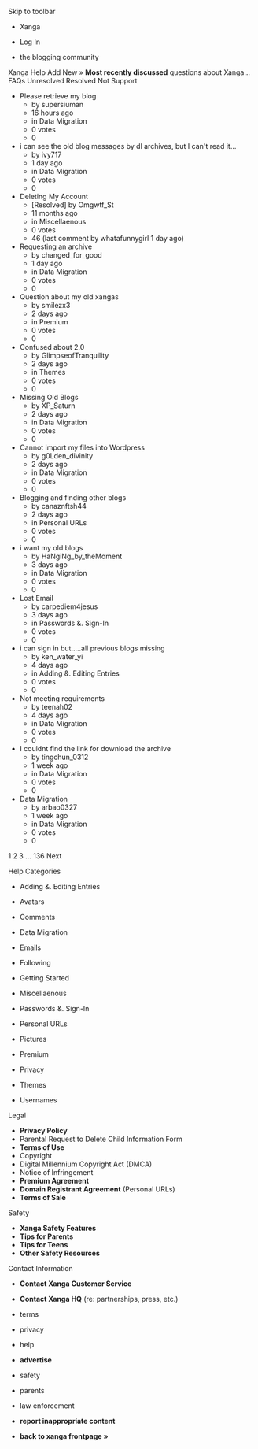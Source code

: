 Skip to toolbar

*   Xanga

*   Log In

*   the blogging community

Xanga Help Add New » **Most recently discussed** questions about Xanga… FAQs Unresolved Resolved Not Support

*   Please retrieve my blog
    *   by supersiuman
    *   16 hours ago
    *   in Data Migration
    *   0 votes
    *   0
*   i can see the old blog messages by dl archives, but I can't read it...
    *   by ivy717
    *   1 day ago
    *   in Data Migration
    *   0 votes
    *   0
*   Deleting My Account
    *   \[Resolved\] by Omgwtf\_St
    *   11 months ago
    *   in Miscellaenous
    *   0 votes
    *   46 (last comment by whatafunnygirl 1 day ago)
*   Requesting an archive
    *   by changed\_for\_good
    *   1 day ago
    *   in Data Migration
    *   0 votes
    *   0
*   Question about my old xangas
    *   by smilezx3
    *   2 days ago
    *   in Premium
    *   0 votes
    *   0
*   Confused about 2.0
    *   by GlimpseofTranquility
    *   2 days ago
    *   in Themes
    *   0 votes
    *   0
*   Missing Old Blogs
    *   by XP\_Saturn
    *   2 days ago
    *   in Data Migration
    *   0 votes
    *   0
*   Cannot import my files into Wordpress
    *   by g0Lden\_divinity
    *   2 days ago
    *   in Data Migration
    *   0 votes
    *   0
*   Blogging and finding other blogs
    *   by canaznftsh44
    *   2 days ago
    *   in Personal URLs
    *   0 votes
    *   0
*   i want my old blogs
    *   by HaNgiNg\_by\_theMoment
    *   3 days ago
    *   in Data Migration
    *   0 votes
    *   0
*   Lost Email
    *   by carpediem4jesus
    *   3 days ago
    *   in Passwords &. Sign-In
    *   0 votes
    *   0
*   i can sign in but.....all previous blogs missing
    *   by ken\_water\_yi
    *   4 days ago
    *   in Adding &. Editing Entries
    *   0 votes
    *   0
*   Not meeting requirements
    *   by teenah02
    *   4 days ago
    *   in Data Migration
    *   0 votes
    *   0
*   I couldnt find the link for download the archive
    *   by tingchun\_0312
    *   1 week ago
    *   in Data Migration
    *   0 votes
    *   0
*   Data Migration
    *   by arbao0327
    *   1 week ago
    *   in Data Migration
    *   0 votes
    *   0

1 2 3 ... 136 Next

Help Categories

*   Adding &. Editing Entries
*   Avatars
*   Comments
*   Data Migration
*   Emails
*   Following
*   Getting Started
*   Miscellaenous

*   Passwords &. Sign-In
*   Personal URLs
*   Pictures
*   Premium
*   Privacy
*   Themes
*   Usernames

Legal

*   **Privacy Policy**
*   Parental Request to Delete Child Information Form
*   **Terms of Use**
*   Copyright
*   Digital Millennium Copyright Act (DMCA)
*   Notice of Infringement
*   **Premium Agreement**
*   **Domain Registrant Agreement** (Personal URLs)
*   **Terms of Sale**

Safety

*   **Xanga Safety Features**
*   **Tips for Parents**
*   **Tips for Teens**
*   **Other Safety Resources**

Contact Information

*   **Contact Xanga Customer Service**
*   **Contact Xanga HQ** (re: partnerships, press, etc.)

*   terms
*   privacy
*   help
*   **advertise**

*   safety
*   parents
*   law enforcement
*   **report inappropriate content**

*   **back to xanga frontpage »**